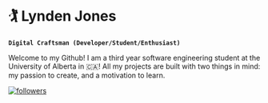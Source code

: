 # 🏌️‍ Lynden Jones

**`Digital Craftsman (Developer/Student/Enthusiast)`**

Welcome to my Github! I am a third year software engineering student at the University of Alberta in 🇨🇦! All my projects are built with two things in mind: my passion to create, and a motivation to learn.

<p align="left">
      <a href="https://www.linkedin.com/in/lynden-jones-39022a226/">
         <img alt="followers" title="Connect with me on LinkedIn" src="https://img.shields.io/badge/LinkedIn-0077B5?style=for-the-badge&logo=linkedin&logoColor=white"/></a>
   </p>

<!--
**LyndenJ/LyndenJ** is a ✨ _special_ ✨ repository because its `README.md` (this file) appears on your GitHub profile.

Here are some ideas to get you started:

- 🔭 I’m currently working on ...
- 🌱 I’m currently learning ...
- 👯 I’m looking to collaborate on ...
- 🤔 I’m looking for help with ...
- 💬 Ask me about ...
- 📫 How to reach me: ...
- 😄 Pronouns: ...
- ⚡ Fun fact: ...
-->

